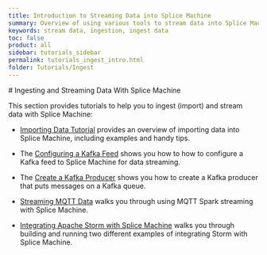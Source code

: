 ```yaml
---
title: Introduction to Streaming Data into Splice Machine
summary: Overview of using various tools to stream data into Splice Machine
keywords: stream data, ingestion, ingest data
toc: false
product: all
sidebar: tutorials_sidebar
permalink: tutorials_ingest_intro.html
folder: Tutorials/Ingest
---
```

<section>
<div class="TopicContent" data-swiftype-index="true" markdown="1">
# Ingesting and Streaming Data With Splice Machine

This section provides tutorials to help you to ingest (import) and
stream data with Splice Machine:

* [Importing Data Tutorial](tutorials_ingest_importoverview.html) provides an overview
  of importing data into Splice Machine, including examples and handy
  tips.
* The [Configuring a Kafka Feed](tutorials_ingest_kafkafeed.html) shows
  you how to how to configure a Kafka feed to Splice Machine for data
  streaming.
* The [Create a Kafka Producer](tutorials_ingest_kafkaproducer.html)
  shows you how to create a Kafka producer that puts messages on a Kafka
  queue.

* [Streaming MQTT Data](tutorials_ingest_mqttSpark.html) walks you
  through using MQTT Spark streaming with Splice Machine.
* [Integrating Apache Storm with Splice
  Machine](tutorials_ingest_storm.html) walks you through building and
  running two different examples of integrating Storm with Splice
  Machine.

 

</div>
</section>
